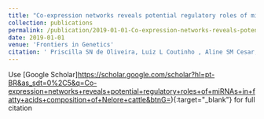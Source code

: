 ```yaml
---
title: "Co-expression networks reveals potential regulatory roles of miRNAs in fatty acids composition of Nelore cattle."
collection: publications
permalink: /publication/2019-01-01-Co-expression-networks-reveals-potential-regulatory-roles-of-miRNAs-in-fatty-acids-composition-of-Nelore-cattle.
date: 2019-01-01
venue: 'Frontiers in Genetics'
citation: ' Priscilla SN de Oliveira, Luiz L Coutinho , Aline SM Cesar, Wellinson JdSW Diniz, Marcela M de Souza, Bruno G Andrade, James E Koltes, Gerson B Mourão, Adhemar Zerlotini, James M Reecy and Luciana CA Regitano, &quot;Co-expression networks reveals potential regulatory roles of miRNAs in fatty acids composition of Nelore cattle...&quot; Frontiers in Genetics, 2019.'
---
```

Use [Google Scholar]https://scholar.google.com/scholar?hl=pt-BR&as_sdt=0%2C5&q=Co-expression+networks+reveals+potential+regulatory+roles+of+miRNAs+in+fatty+acids+composition+of+Nelore+cattle&btnG=){:target="_blank"} for full citation 
